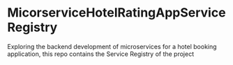 # MicorserviceHotelRatingAppServiceRegistry
Exploring the backend development of microservices for a hotel booking application, this repo contains the Service Registry of the project
